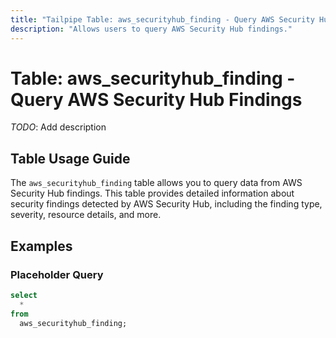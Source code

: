 ```yaml
---
title: "Tailpipe Table: aws_securityhub_finding - Query AWS Security Hub Findings"
description: "Allows users to query AWS Security Hub findings."
---
```


# Table: aws_securityhub_finding - Query AWS Security Hub Findings

*TODO*: Add description

## Table Usage Guide

The `aws_securityhub_finding` table allows you to query data from AWS Security Hub findings. This table provides detailed information about security findings detected by AWS Security Hub, including the finding type, severity, resource details, and more.

## Examples

### Placeholder Query

```sql
select
  *
from
  aws_securityhub_finding;
```
